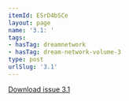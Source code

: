 ```yaml
---
itemId: ESrD4bSCe
layout: page
name: '3.1: '
tags:
- hasTag: dreamnetwork
- hasTag: dream-network-volume-3
type: post
urlSlug: '3.1'
---
```

<a href="../files/pdfs/Volume_3/3.1-2-Dream-Network-Bulletin-Vol.3-No-1-2.pdf" download="">Download issue 3.1</a>